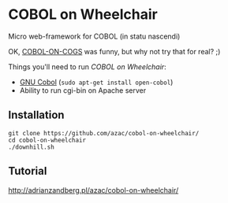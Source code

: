 COBOL on Wheelchair
===================

Micro web-framework for COBOL (in statu nascendi)

OK, [COBOL-ON-COGS](http://www.coboloncogs.org/HOME.HTM) was funny, but why not try that for real? ;)

Things you'll need to run _COBOL on Wheelchair_:

* [GNU Cobol](http://sourceforge.net/projects/open-cobol/) (```sudo apt-get install open-cobol```)
* Ability to run cgi-bin on Apache server


Installation
-------------

```
git clone https://github.com/azac/cobol-on-wheelchair/
cd cobol-on-wheelchair
./downhill.sh
```

Tutorial
--------

http://adrianzandberg.pl/azac/cobol-on-wheelchair/
